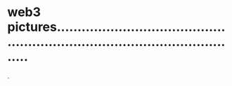 # web3 pictures...................................................................................................
.
